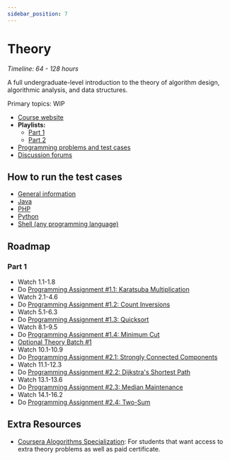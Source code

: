```yaml
---
sidebar_position: 7
---
```


# Theory
*Timeline: 64 - 128 hours*

A full undergraduate-level introduction to the theory of algorithm design, algorithmic analysis, and data structures.

Primary topics: WIP
- [Course website](https://www.algorithmsilluminated.org/)
- **Playlists:** 
    - [Part 1](https://www.youtube.com/playlist?list=PLXFMmlk03Dt7Q0xr1PIAriY5623cKiH7V) 
    - [Part 2](https://www.youtube.com/playlist?list=PLXFMmlk03Dt5EMI2s2WQBsLsZl7A5HEK6)
- [Programming problems and test cases](https://github.com/beaunus/stanford-algs/)
- [Discussion forums](https://algorithms.freeforums.net/)

## How to run the test cases
- [General information](https://github.com/beaunus/stanford-algs/wiki/Using-Test-Cases)
- [Java](https://github.com/beaunus/stanford-algs/blob/master/tester/java/README.md)
- [PHP](https://github.com/beaunus/stanford-algs/blob/master/tester/php/README.MD)
- [Python](https://github.com/beaunus/stanford-algs/blob/master/tester/python3/README.md)
- [Shell (any programming language)](https://github.com/beaunus/stanford-algs/blob/master/tester/shell/README.md)

## Roadmap
### Part 1
- Watch 1.1-1.8
- Do [Programming Assignment #1.1: Karatsuba Multiplication](https://github.com/beaunus/stanford-algs/tree/46a5ee9429a22d3545a51ce4b346e09e285ac5e0/testCases/course1/assignment1Multiplication)
- Watch 2.1-4.6
- Do [Programming Assignment #1.2: Count Inversions](https://github.com/beaunus/stanford-algs/tree/master/testCases/course1/assignment2Inversions)
- Watch 5.1-6.3
- Do [Programming Assignment #1.3: Quicksort](https://github.com/beaunus/stanford-algs/tree/master/testCases/course1/assignment3Quicksort)
- Watch 8.1-9.5
- Do [Programming Assignment #1.4: Minimum Cut](https://github.com/beaunus/stanford-algs/tree/master/testCases/course1/assignment4MinCut)
- [Optional Theory Batch #1](https://github.com/beaunus/stanford-algs/tree/master/testCases/course1/optionalTheoryProblemsBatch1)
- Watch 10.1-10.9
- Do [Programming Assignment #2.1: Strongly Connected Components](https://github.com/beaunus/stanford-algs/tree/master/testCases/course2/assignment1SCC)
- Watch 11.1-12.3
- Do [Programming Assignment #2.2: Dijkstra's Shortest Path](https://github.com/beaunus/stanford-algs/tree/master/testCases/course2/assignment2Dijkstra)
- Watch 13.1-13.6
- Do [Programming Assignment #2.3: Median Maintenance](https://github.com/beaunus/stanford-algs/tree/master/testCases/course2/assignment3Median)
- Watch 14.1-16.2
- Do [Programming Assignment #2.4: Two-Sum](https://github.com/beaunus/stanford-algs/tree/master/testCases/course2/assignment4TwoSum)


## Extra Resources
- [Coursera Alogorithms Specialization](https://www.coursera.org/specializations/algorithms): For students that want access to extra theory problems as well as paid certificate.

